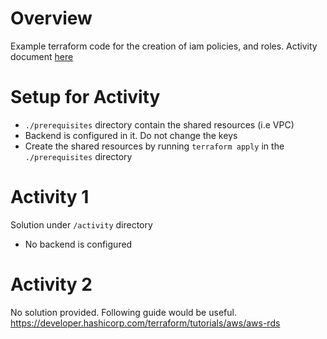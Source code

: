 # Overview
Example terraform code for the creation of iam policies, and roles.
Activity document [here](https://docs.google.com/document/d/1z7zPFrXVsTtXl7f-XTan4HKMiqz-kkvWfMoPd_0MDJM/edit?tab=t.0)

# Setup for Activity
- `./prerequisites` directory contain the shared resources (i.e VPC)
- Backend is configured in it. Do not change the keys
- Create the shared resources by running `terraform apply` in the `./prerequisites` directory

# Activity 1
Solution under `/activity` directory
- No backend is configured

# Activity 2
No solution provided. Following guide would be useful.
https://developer.hashicorp.com/terraform/tutorials/aws/aws-rds

